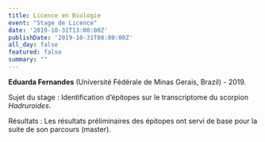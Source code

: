 ```yaml
---
title: Licence en Biologie
event: "Stage de Licence"
date: '2019-10-31T13:00:00Z'
publishDate: '2019-10-31T00:00:00Z'
all_day: false
featured: false
summary: "" 
---
```


**Eduarda Fernandes** (Université Fédérale de Minas Gerais, Brazil) - 2019.

Sujet du stage : Identification d’épitopes sur le transcriptome du scorpion *Hadruroides*.

Résultats : Les résultats préliminaires des épitopes ont servi de base pour la suite de son parcours (master).

